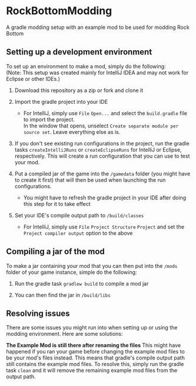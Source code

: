 # RockBottomModding
A gradle modding setup with an example mod to be used for modding Rock Bottom

## Setting up a development environment
To set up an environment to make a mod, simply do the following:  
(Note: This setup was created mainly for IntelliJ IDEA and may not work for Eclipse or other IDEs.)

1. Download this repository as a zip or fork and clone it

2. Import the gradle project into your IDE 
    * For IntelliJ, simply use `File` `Open...` and select the `build.gradle` file to import the project.  
    In the window that opens, unselect `Create separate module per source set`. Leave everything else as is.

3. If you don't see existing run configurations in the project, run the gradle tasks `createIntelliJRuns` or `createEclipseRuns` for IntelliJ or Eclipse, respectively. This will create a run configuration that you can use to test your mod.

4. Put a compiled jar of the game into the `/gamedata` folder (you might have to create it first) that will then be used when launching the run configurations.
    * You might have to refresh the gradle project in your IDE after doing this step for it to take effect

5. Set your IDE's compile output path to `/build/classes`
    * For IntelliJ, simply use `File` `Project Structure` `Project` and set the `Project compiler output` option to the above

## Compiling a jar of the mod
To make a jar containing your mod that you can then put into the `/mods` folder of your game instance, simple do the following: 

1. Run the gradle task `gradlew build` to compile a mod jar

2. You can then find the jar in `/build/libs`

## Resolving issues
There are some issues you might run into when setting up or using the modding environment. Here are some solutions:

**The Example Mod is still there after renaming the files**
This might have happened if you ran your game before changing the example mod files to be your mod's files instead. This means that gradle's compile output path still contains the example mod files. To resolve this, simply run the gradle task `clean` and it will remove the remaining example mod files from the output path.
